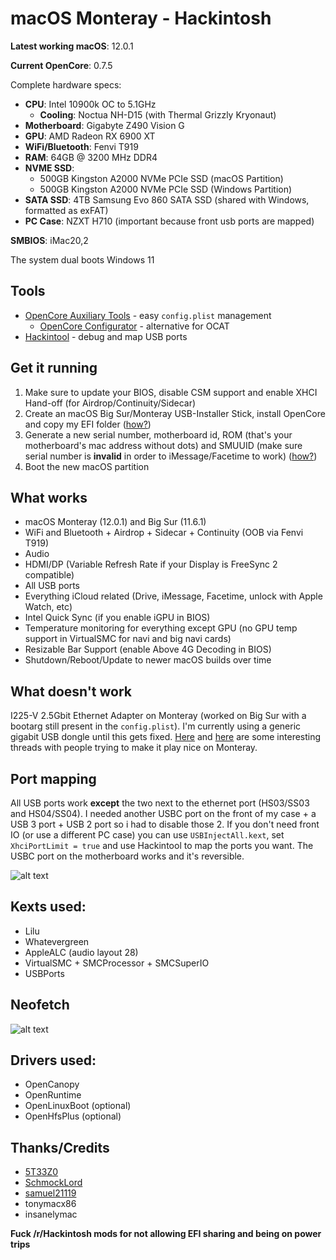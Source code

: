 # macOS Monteray - Hackintosh

**Latest working macOS**: 12.0.1

**Current OpenCore**: 0.7.5

Complete hardware specs:
- **CPU**: Intel 10900k OC to 5.1GHz
	- **Cooling**: Noctua NH-D15 (with Thermal Grizzly Kryonaut) 
- **Motherboard**: Gigabyte Z490 Vision G
- **GPU**: AMD Radeon RX 6900 XT
- **WiFi/Bluetooth**: Fenvi T919
- **RAM**: 64GB @ 3200 MHz DDR4
- **NVME SSD**: 
	- 500GB Kingston A2000 NVMe PCIe SSD (macOS Partition)
	- 500GB Kingston A2000 NVMe PCIe SSD (Windows Partition)
- **SATA SSD**: 4TB Samsung Evo 860 SATA SSD (shared with Windows, formatted as exFAT)
- **PC Case**: NZXT H710 (important because front usb ports are mapped)

**SMBIOS**: iMac20,2

The system dual boots Windows 11

## Tools
- [OpenCore Auxiliary Tools](https://github.com/ic005k/QtOpenCoreConfig) - easy `config.plist` management
	- [OpenCore Configurator](https://mackie100projects.altervista.org/download-opencore-configurator/) - alternative for OCAT
- [Hackintool](https://github.com/headkaze/Hackintool/releases) - debug and map USB ports

## Get it running
1. Make sure to update your BIOS, disable CSM support and enable XHCI Hand-off (for Airdrop/Continuity/Sidecar)
2. Create an macOS Big Sur/Monteray USB-Installer Stick, install OpenCore and copy my EFI folder ([how?](https://github.com/SchmockLord/Hackintosh-Intel-i9-10900k-Gigabyte-Z490-Vision-D#installation-notes))
3. Generate a new serial number, motherboard id, ROM (that's your motherboard's mac address without dots) and SMUUID (make sure serial number is **invalid** in order to iMessage/Facetime to work) ([how?](https://dortania.github.io/OpenCore-Install-Guide/config.plist/comet-lake.html#platforminfo))
4. Boot the new macOS partition

## What works
- macOS Monteray (12.0.1) and Big Sur (11.6.1)
- WiFi and Bluetooth + Airdrop + Sidecar + Continuity (OOB via Fenvi T919)
- Audio
- HDMI/DP (Variable Refresh Rate if your Display is FreeSync 2 compatible)
- All USB ports
- Everything iCloud related (Drive, iMessage, Facetime, unlock with Apple Watch, etc)
- Intel Quick Sync (if you enable iGPU in BIOS)
- Temperature monitoring for everything except GPU (no GPU temp support in VirtualSMC for navi and big navi cards)
- Resizable Bar Support (enable Above 4G Decoding in BIOS)
- Shutdown/Reboot/Update to newer macOS builds over time

## What doesn't work
I225-V 2.5Gbit Ethernet Adapter on Monteray (worked on Big Sur with a bootarg still present in the `config.plist`).
I'm currently using a generic gigabit USB dongle until this gets fixed. [Here](https://www.insanelymac.com/forum/topic/348493-discussion-intel-i225-v-on-macos-monterey/) and [here](https://github.com/dortania/bugtracker/issues/213#issuecomment-927155047) are some interesting threads with people trying to make it play nice on Monteray.

## Port mapping
All USB ports work **except** the two next to the ethernet port (HS03/SS03 and HS04/SS04). I needed another USBC port on the front of my case + a USB 3 port + USB 2 port so i had to disable those 2. If you don't need front IO (or use a different PC case) you can use `USBInjectAll.kext`, set `XhciPortLimit = true` and use Hackintool to map the ports you want.
The USBC port on the motherboard works and it's reversible.

![alt text](https://i.imgur.com/MlT8SOk.png "usb mapping")

## Kexts used:
- Lilu
- Whatevergreen
- AppleALC (audio layout 28)
- VirtualSMC + SMCProcessor + SMCSuperIO
- USBPorts

## Neofetch
![alt text](https://i.imgur.com/jBZFQJN.jpg "neofetch")

## Drivers used:
- OpenCanopy
- OpenRuntime
- OpenLinuxBoot (optional)
- OpenHfsPlus (optional)

## Thanks/Credits
- [5T33Z0](https://github.com/5T33Z0/Gigabyte-Z490-Vision-G-Hackintosh-OpenCore)
- [SchmockLord](https://github.com/SchmockLord/Hackintosh-Intel-i9-10900k-Gigabyte-Z490-Vision-D)
- [samuel21119](https://github.com/samuel21119/Intel-i9-10900-Gigabyte-Z490-Vision-G-Hackintosh)
- tonymacx86
- insanelymac


**Fuck /r/Hackintosh mods for not allowing EFI sharing and being on power trips**
